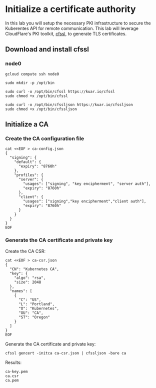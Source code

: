 # Initialize a certificate authority

In this lab you will setup the necessary PKI infrastructure to secure the Kuberentes API for remote communication. This lab will leverage CloudFlare's PKI toolkit, [cfssl](https://github.com/cloudflare/cfssl), to generate TLS certificates.

## Download and install cfssl

### node0

```
gcloud compute ssh node0
```

```
sudo mkdir -p /opt/bin
```

```
sudo curl -o /opt/bin/cfssl https://kuar.io/cfssl
sudo chmod +x /opt/bin/cfssl
```

```
sudo curl -o /opt/bin/cfssljson https://kuar.io/cfssljson
sudo chmod +x /opt/bin/cfssljson
```

## Initialize a CA

### Create the CA configuration file

```
cat <<EOF > ca-config.json
{
  "signing": {
    "default": {
      "expiry": "8760h"
    },
    "profiles": {
      "server": {
        "usages": ["signing", "key encipherment", "server auth"],
        "expiry": "8760h"
      },
      "client": {
        "usages": ["signing","key encipherment","client auth"],
        "expiry": "8760h"
      }
    }
  }
}
EOF
```

### Generate the CA certificate and private key

Create the CA CSR:

```
cat <<EOF > ca-csr.json
{
  "CN": "Kubernetes CA",
  "key": {
    "algo": "rsa",
    "size": 2048
  },
  "names": [
    {
      "C": "US",
      "L": "Portland",
      "O": "Kubernetes",
      "OU": "CA",
      "ST": "Oregon"
    }
  ]
}
EOF
```

Generate the CA certificate and private key:

```
cfssl gencert -initca ca-csr.json | cfssljson -bare ca
```

Results:

```
ca-key.pem
ca.csr
ca.pem
```

